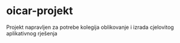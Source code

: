 # oicar-projekt
Projekt napravljen za potrebe kolegija oblikovanje i izrada cjelovitog aplikativnog rješenja
